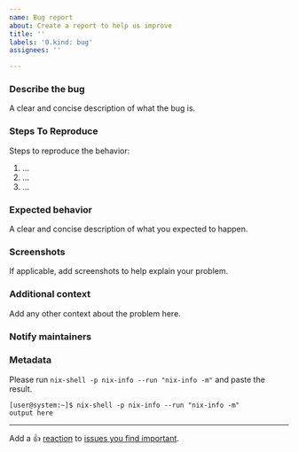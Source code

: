 ```yaml
---
name: Bug report
about: Create a report to help us improve
title: ''
labels: '0.kind: bug'
assignees: ''

---
```


### Describe the bug
A clear and concise description of what the bug is.

### Steps To Reproduce
Steps to reproduce the behavior:
1. ...
2. ...
3. ...

### Expected behavior
A clear and concise description of what you expected to happen.

### Screenshots
If applicable, add screenshots to help explain your problem.

### Additional context
Add any other context about the problem here.

### Notify maintainers

<!--
Please @ people who are in the `meta.maintainers` list of the offending package or module.
If in doubt, check `git blame` for whoever last touched something.
-->

### Metadata
Please run `nix-shell -p nix-info --run "nix-info -m"` and paste the result.

```console
[user@system:~]$ nix-shell -p nix-info --run "nix-info -m"
output here
```

---

Add a :+1: [reaction] to [issues you find important].

[reaction]: https://github.blog/2016-03-10-add-reactions-to-pull-requests-issues-and-comments/
[issues you find important]: https://github.com/NixOS/nixpkgs/issues?q=is%3Aissue+is%3Aopen+sort%3Areactions-%2B1-desc
